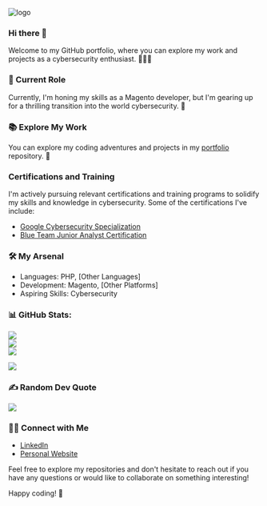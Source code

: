 ![logo](https://github.com/AthiraBR/AthiraBR/assets/87892369/333c43cd-3ad1-436f-8f94-3c6cb7c1be43)

### Hi there 👋

Welcome to my GitHub portfolio, where you can explore my work and projects as a cybersecurity enthusiast. 👨‍💻🌐

### 💼 Current Role

Currently, I'm honing my skills as a Magento developer, but I'm gearing up for a thrilling transition into the world cybersecurity. 🚀

### 📚 Explore My Work

You can explore my coding adventures and projects in my [portfolio](https://github.com/AthiraBR/PortfolioProjects) repository. 📂

### Certifications and Training

I'm actively pursuing relevant certifications and training programs to solidify my skills and knowledge in cybersecurity. Some of the certifications I've include:

- [Google Cybersecurity Specialization](https://www.coursera.org/professional-certificates/google-cybersecurity)
- [Blue Team Junior Analyst Certification](https://elearning.securityblue.team/home/courses/free-courses/blue-team-junior-analyst-pathway-bundle)

### 🛠️ My Arsenal

- Languages: PHP, [Other Languages]
- Development: Magento, [Other Platforms]
- Aspiring Skills: Cybersecurity


### 📊 GitHub Stats:
![](https://github-readme-stats.vercel.app/api?username=AthiraBR&theme=graywhite&hide_border=false&include_all_commits=false&count_private=false&rank_icon=github)<br/>
![](https://github-readme-streak-stats.herokuapp.com/?user=AthiraBR&theme=graywhite&hide_border=false)<br/>
![](https://github-readme-stats.vercel.app/api/top-langs/username=AthiraBR&theme=graywhite&hide_border=false&include_all_commits=false&count_private=false&layout=compact)

[![](https://visitcount.itsvg.in/api?id=AthiraBR&icon=1&color=12)](https://visitcount.itsvg.in)

### ✍️ Random Dev Quote
![](https://quotes-github-readme.vercel.app/api?type=horizontal&theme=light)

### 👋🏻 Connect with Me
- [LinkedIn](https://www.linkedin.com/in/athira-b-r/)
- [Personal Website](https://athirabr.github.io/Portfolio/)

Feel free to explore my repositories and don't hesitate to reach out if you have any questions or would like to collaborate on something interesting!

Happy coding! 🚀
